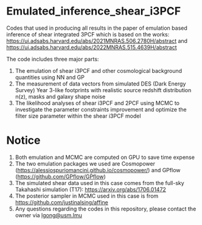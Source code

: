 # Emulated_inference_shear_i3PCF
Codes that used in producing all results in the paper of emulation based inference of shear integrated 3PCF which is based on the works: https://ui.adsabs.harvard.edu/abs/2021MNRAS.506.2780H/abstract and https://ui.adsabs.harvard.edu/abs/2022MNRAS.515.4639H/abstract

The code includes three major parts:
1. The emulation of shear i3PCF and other cosmological background quantities using NN and GP
2. The measurement of data vectors from simulated DES (Dark Energy Survey) Year 3-like footprints with realistic source redshift distribution n(z), masks and galaxy shape noise
3. The likelihood analyses of shear i3PCF and 2PCF using MCMC to investigate the parameter constraints improvement and optimize the filter size parameter within the shear i3PCF model

# Notice
1. Both emulation and MCMC are computed on GPU to save time expense
2. The two emulation packages we used are Cosmopower (https://alessiospuriomancini.github.io/cosmopower/) and GPflow (https://github.com/GPflow/GPflow)
3. The simulated shear data used in this case comes from the full-sky Takahashi simulation (T17): https://arxiv.org/abs/1706.01472
4. The posterior sampler in MCMC used in this case is from https://github.com/justinalsing/affine
5. Any questions regarding the codes in this repository, please contact the owner via lgong@usm.lmu
